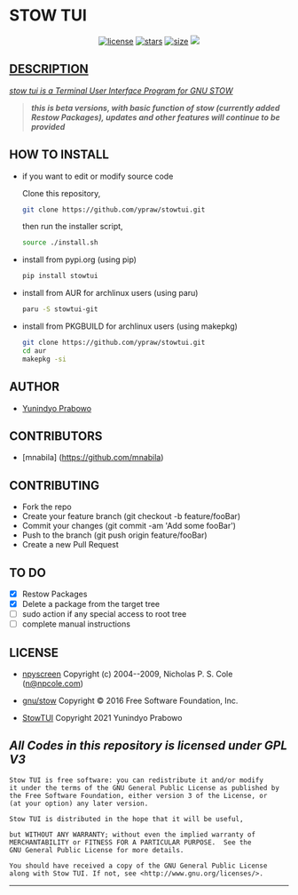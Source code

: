 # STOW TUI

<p align="center">
<a href='#license'><img src='https://img.shields.io/github/license/ypraw/stowtui?color=brightgreen&logo=github&style=for-the-badge' alt='license'/></a>
<a href='#stars'><img src='https://img.shields.io/github/stars/ypraw/stowtui?style=for-the-badge' alt='stars'/></a>
<a href='#pypi'><img src='https://img.shields.io/pypi/v/stowtui?label=pypi&style=for-the-badge' alt='size'/></a>
<a href='#python'><img src="https://img.shields.io/pypi/pyversions/stowtui?color=brightgreen&label=Python%20Version&logo=python&logoColor=yellow&style=for-the-badge">
</p>


## DESCRIPTION

_stow tui is a Terminal User Interface Program for [GNU STOW](https://www.gnu.org/software/stow/)_

> _**this is beta versions, with basic function of stow (currently added Restow Packages), updates and other features will continue to be provided**_
## HOW TO INSTALL

* if you want to edit or modify source code

    Clone this repository,

    ```bash
    git clone https://github.com/ypraw/stowtui.git
    ```

    then run the installer script,

    ```bash
    source ./install.sh
    ```

* install from pypi.org (using pip)
    ```bash
    pip install stowtui
    ```

* install from AUR for archlinux users (using paru)
    ```bash
    paru -S stowtui-git
    ```

* install from PKGBUILD for archlinux users (using makepkg)
    ```bash
    git clone https://github.com/ypraw/stowtui.git
    cd aur
    makepkg -si
    ```

## AUTHOR

* [Yunindyo Prabowo](https://github.com/ypraw)

## CONTRIBUTORS

* [mnabila] (https://github.com/mnabila)

## CONTRIBUTING

* Fork the repo
* Create your feature branch (git checkout -b feature/fooBar)
* Commit your changes (git commit -am 'Add some fooBar')
* Push to the branch (git push origin feature/fooBar)
* Create a new Pull Request

## TO DO

* [x] Restow Packages
* [x] Delete a package from the target tree
* [ ] sudo action if any special access to root tree
* [ ] complete manual instructions

## LICENSE

* [npyscreen](https://github.com/npcole/npyscreen) Copyright (c) 2004--2009, Nicholas P. S. Cole (n@npcole.com)

* [gnu/stow](https://www.gnu.org/software/stow/) Copyright © 2016 Free Software Foundation, Inc.

* [StowTUI](https://github.com/ypraw/stowtui) Copyright 2021 Yunindyo Prabowo

_**All Codes in this repository is licensed under GPL V3**_
-----
    Stow TUI is free software: you can redistribute it and/or modify
    it under the terms of the GNU General Public License as published by
    the Free Software Foundation, either version 3 of the License, or
    (at your option) any later version.

    Stow TUI is distributed in the hope that it will be useful,

    but WITHOUT ANY WARRANTY; without even the implied warranty of
    MERCHANTABILITY or FITNESS FOR A PARTICULAR PURPOSE.  See the
    GNU General Public License for more details.

    You should have received a copy of the GNU General Public License
    along with Stow TUI. If not, see <http://www.gnu.org/licenses/>.
-----

